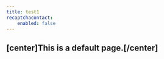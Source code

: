 ```yaml
---
title: test1
recaptchacontact:
    enabled: false
---
```


## [center]This is a **default** page.[/center]